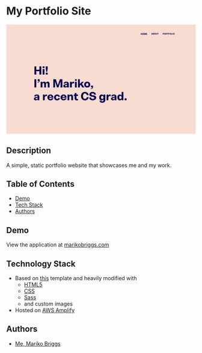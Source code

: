 # My Portfolio Site

![homepage](images/readme/home.png)

## Description

A simple, static portfolio website that showcases me and my work. 

## Table of Contents

* [Demo](#demo)
* [Tech Stack](#tech-stack)
* [Authors](#authors)

## Demo

View the application at [marikobriggs.com](https://www.marikobriggs.com)

## Technology Stack

* Based on [this](https://themefisher.com/products/kross-creative-portfolio-template/?edd_action=free_downloads_process_download&download_id=701154&price_ids=&edd_action=free_downloads_process_download&download_id=701154&price_ids=) template and heavily modified with 
    * [HTML5](https://html.com/html5/)
    * [CSS](https://developer.mozilla.org/en-US/docs/Web/CSS)
    * [Sass](https://sass-lang.com/)
    * and custom images 
* Hosted on [AWS Amplify](https://aws.amazon.com/amplify/)


## Authors 

* [Me, Mariko Briggs](https://github.com/marikobriggs)
